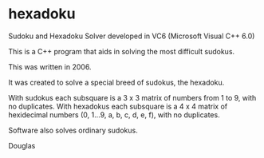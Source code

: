 # hexadoku

Sudoku and Hexadoku Solver developed in VC6 (Microsoft Visual C++ 6.0)

This is a C++ program that aids in solving the most difficult sudokus.

This was written in 2006.

It was created to solve a special breed of sudokus, the hexadoku.

With sudokus each subsquare is a 3 x 3 matrix of numbers from 1 to 9, with no duplicates.
With hexadokus each subsquare is a 4 x 4 matrix of hexidecimal numbers (0, 1...9, a, b, c, d, e, f), with no duplicates.

Software also solves ordinary sudokus.

Douglas
